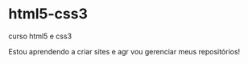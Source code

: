 # html5-css3
 curso html5 e css3

Estou aprendendo a criar sites e agr vou gerenciar meus repositórios!